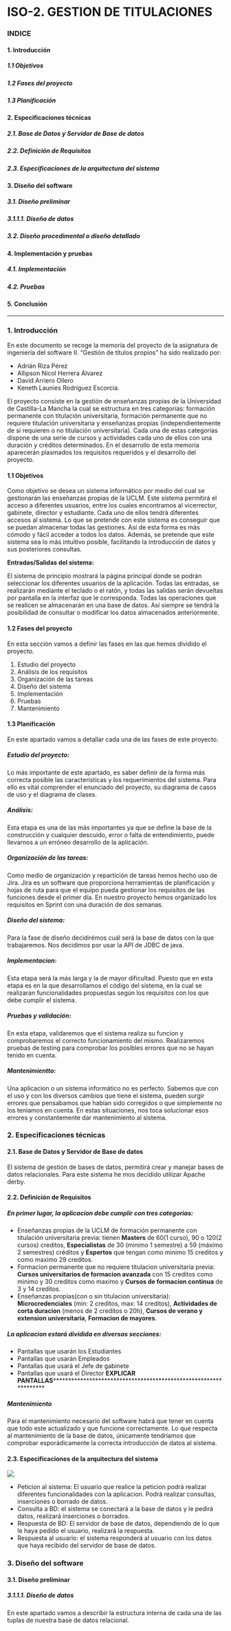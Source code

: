 # ISO-2. GESTION DE TITULACIONES

### INDICE
#### 1.	Introducción
##### 1.1	Objetivos 
##### 1.2	Fases del proyecto
##### 1.3	Planificación
 
#### 2.	Especificaciones técnicas
##### 2.1.	 Base de Datos y Servidor de Base de datos 
##### 2.2.	 Definición de Requisitos
##### 2.3.	 Especificaciones de la arquitectura del sistema

#### 3.	Diseño del software
##### 3.1.	 Diseño preliminar
##### 3.1.1.1.	Diseño de datos
##### 3.2.	 Diseño procedimental o diseño detallado

#### 4.	Implementación y pruebas
##### 4.1.	 Implementación
##### 4.2.	Pruebas

#### 5.	Conclusión 
____________________________________________________________________________________________________________________________________________________________________

### 1. Introducción
En este documento se recoge la memoria del proyecto de la asignatura de ingeniería del software II. “Gestión de títulos propios” ha sido realizado por:
-	Adrián Riza Pérez
-	Allipson Nicol Herrera Álvarez
-	David Arriero Ollero
-	Keneth Launies Rodríguez Escorcia.

El proyecto consiste en la gestión de enseñanzas propias de la Universidad de Castilla-La Mancha la cual se estructura en tres categorías: formación permanente con titulación universitaria, formación permanente que no requiere titulación universitaria y enseñanzas propias (independientemente de si requieren o no titulación universitaria).
Cada una de estas categorías dispone de una serie de cursos y actividades cada uno de ellos con una duración y créditos determinados. En el desarrollo de esta memoria aparecerán plasmados los requisitos requeridos y el desarrollo del proyecto.

#### 1.1 Objetivos
Como objetivo se desea un sistema informático por medio del cual se gestionarán las enseñanzas propias de la UCLM. Este sistema permitirá el acceso a diferentes usuarios, entre los cuales encontramos al vicerrector, gabinete, director y estudiante. Cada uno de ellos tendrá diferentes accesos al sistema.
Lo que se pretende con este sistema es conseguir que se puedan almacenar todas las gestiones. Así de esta forma es más cómodo y fácil acceder a todos los datos. Además, se pretende que este sistema sea lo más intuitivo posible, facilitando la introducción de datos y sus posteriores consultas.

**Entradas/Salidas del sistema:**

El sistema de principio mostrará la página principal donde se podrán seleccionar los diferentes usuarios de la aplicación. Todas las entradas, se realizarán mediante el teclado o el ratón, y todas las salidas serán devueltas por pantalla en la interfaz que le corresponda.
Todas las operaciones que se realicen se almacenarán en una base de datos. Así siempre se tendrá la posibilidad de consultar o modificar los datos almacenados anteriormente.

#### 1.2 Fases del proyecto
En esta sección vamos a definir las fases en las que hemos dividido el proyecto.
1.	Estudio del proyecto
2.	Análisis de los requisitos
3.	Organización de las tareas 
4.	Diseño del sistema
5.	Implementación
6.	Pruebas
7. Mantenimiento

#### 1.3 Planificación
En este apartado vamos a detallar cada una de las fases de este proyecto. 
##### Estudio del proyecto:
Lo más importante de este apartado, es saber definir de la forma más correcta posible las características y los requerimientos del sistema. Para ello es vital comprender el enunciado del proyecto, su diagrama de casos de uso y el diagrama de clases.
##### Análisis:
Esta etapa es una de las más importantes ya que se define la base de la construcción y cualquier descuido, error o falta de entendimiento, puede llevarnos a un erróneo desarrollo de la aplicación.
##### Organización de las tareas:
Como medio de organización y repartición de tareas hemos hecho uso de Jira. Jira es un software que proporciona herramientas de planificación y hojas de ruta para que el equipo pueda gestionar los requisitos de las funciones desde el primer día. En nuestro proyecto hemos organizado los requisitos en Sprint con una duración de dos semanas. 
##### Diseño del sistema:
Para la fase de diseño decidirémos cuál será la base de datos con la que trabajaremos. Nos decidimos por usar la API de JDBC de java.
##### Implementacion:
Esta etapa será la más larga y la de mayor dificultad. Puesto que en esta etapa es en la que desarrollamos el código del sistema, en la cual se realizaran funcionalidades propuestas según los requisitos con los que debe cumplir el sistema.
##### Pruebas y validación:
En esta etapa, validaremos que el sistema realiza su funcion y comprobaremos el correcto funcionamiento del mismo. Realizaremos pruebas de testing para comprobar los posibles errores que no se hayan tenido en cuenta.
##### Mantenimientto:
Una aplicacion o un sistema informático no es perfecto. Sabemos que con el uso y con los diversos cambios que tiene el sistema, pueden surgir errores que pensabamos que habían sido corregidos o que simplemente no los teniamos en cuenta. En estas situaciones, nos toca solucionar esos errores y constantemente dar mantenimiento al sistema.

### 2.	Especificaciones técnicas
#### 2.1.	 Base de Datos y Servidor de Base de datos 
El sistema de gestión de bases de datos, permitirá crear y manejar bases de datos relacionales. 
Para este sistema he mos decidido utilizar Apache derby. 

#### 2.2.	 Definición de Requisitos
##### En primer lugar, la aplicacion debe cumplir con tres categorias:

- Enseñanzas propias de la UCLM de formación permanente con titulación universitaria previa: tienen **Masters** de 60(1 curso), 90 o 120(2 cursos) creditos, **Especialistas** de 30 (minimo 1 semestre) a 59 (máximo 2 semestres) créditos y **Espertos** que tengan como minimo 15 creditos y como maximo 29 creditos.
- Formacion permanente que no requiere titulacion universitaria previa: **Cursos universitarios de formacion avanzada** con 15 creditos como minimo y 30 creditos como maximo y **Cursos de formacion continua** de 3 y 14 creditos.
- Enseñanzas propias(con o sin titulacion universitaria): **Microcredenciales** (min: 2 creditos, max: 14 creditos), **Actividades de corta duracion** (menos de 2 creditos o 20h), **Cursos de verano y extension universitaria**, **Formacion de mayores**.

##### La aplicacion estará dividida en diversas secciones:
- Pantallas que usarán los Estudiantes
- Pantallas que usarán Empleados
- Pantallas que usará el Jefe de gabinete 
- Pantallas que usará el Director
******************************EXPLICAR PANTALLAS***********************************************************************************************
##### Mantenimiento
Para el mantenimiento necesario del software habrá que tener en cuenta que todo este actualizado y que funcione correctamente. Lo que respecta al mantenimiento de la base de datos, únicamente tendríamos que comprobar esporádicamente la correcta introducción de datos al sistema. 

#### 2.3.	 Especificaciones de la arquitectura del sistema
![](http://revista.seguridad.unam.mx/sites/revista.seguridad.unam.mx/files/BD2.jpg)

- Peticion al sistema: El usuario que realice la peticion podrá realizar diferentes funcionalidades con la aplicacion. Podrá realizar consultas, inserciones o borrado de datos.
- Consulta a BD: el sistema se conectará a la base de datos y le pedirá datos, realizará inserciones o borrados.
- Respuesta de BD: El servidor de base de datos, dependiendo de lo que le haya pedido el usuario, realizará la respuesta.
- Respuesta al usuario: el sistema responderá al usuario con los datos que haya recibido del servidor de base de datos.

### 3.	Diseño del software
#### 3.1.	 Diseño preliminar
##### 3.1.1.1.	Diseño de datos
En este apartado vamos a describir la estructura interna de cada una de las tuplas de nuestra base de datos relacional.

